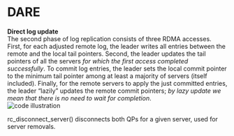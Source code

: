 # DARE

__Direct log update__  
The second phase of log replication consists of three RDMA accesses. First, for each adjusted remote log, the leader writes all entries between the remote and the local tail pointers. Second, the leader updates the tail pointers of all the servers _for which the first access completed successfully_. To commit log entries, the leader sets the local commit pointer to the minimum tail pointer among at least a majority of servers (itself included). Finally, for the remote servers to apply the just committed entries, the leader “lazily” updates the remote commit pointers; _by lazy update we mean that there is no need to wait for completion_.  
![code illustration](https://github.com/wangchenghku/DARE/blob/master/figures/direct_log_update.png)  
  
rc_disconnect_server() disconnects both QPs for a given server, used for server removals.